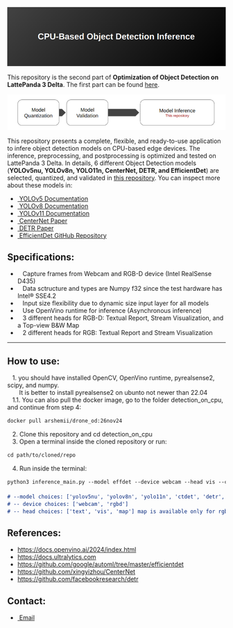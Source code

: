 <div align="center">
    <img src="images/Header.png" alt="Example Image" width="800">
</div>

This repository is the second part of **Optimization of Object Detection on LattePanda 3 Delta**. The first part can be found [here](https://github.com/arshemii/detection_quantization).
<div align="center">
    <img src="images/repex.png" alt="Example Image" width="800">
</div>

This repository presents a complete, flexible, and ready-to-use application to infere object detection models on CPU-based edge devices. The inference, preprocessing, and postprocessing is optimized and tested on LattePanda 3 Delta. In details, 6 different Object Detection models (**YOLOv5nu, YOLOv8n, YOLO11n, CenterNet, DETR, and EfficientDet**) are selected, quantized, and validated in [this repository](https://github.com/arshemii/detection_quantization). You can inspect more about these models in:

- [&nbsp;YOLOv5 Documentation](https://docs.ultralytics.com/yolov5/)
- [&nbsp;YOLOv8 Documentation](https://docs.ultralytics.com/models/yolov8/)
- [&nbsp;YOLOv11 Documentation](https://docs.ultralytics.com/models/yolo11/)
- [&nbsp;CenterNet Paper](https://arxiv.org/abs/2005.12872)
- [&nbsp;DETR Paper](https://arxiv.org/abs/1904.07850)
- [&nbsp;EfficientDet GitHub Repository](https://github.com/google/automl/tree/master/efficientdet)


## Specifications:
- &nbsp;&nbsp; Capture frames from Webcam and RGB-D device (Intel RealSense D435)
- &nbsp;&nbsp; Data sctructure and types are Numpy f32 since the test hardware has Intel® SSE4.2
- &nbsp;&nbsp; Input size flexibility due to dynamic size input layer for all models
- &nbsp;&nbsp; Use OpenVino runtime for inference (Asynchronous inference)
- &nbsp;&nbsp; 3 different heads for RGB-D: Textual Report, Stream Visualization, and a Top-view B&W Map
- &nbsp;&nbsp; 2 different heads for RGB: Textual Report and Stream Visualization

----------------------------------------------------------------
## How to use:
&nbsp;&nbsp; 1. you should have installed OpenCV, OpenVino runtime, pyrealsense2, scipy, and numpy. <br>
&nbsp;&nbsp;&nbsp;&nbsp;&nbsp;&nbsp; It is better to install pyrealsense2 on ubunto not newer than 22.04 <br>
&nbsp;&nbsp; 1.1. You can also pull the docker image, go to the folder detection_on_cpu, and continue from step 4:<br>
```markdown
docker pull arshemii/drone_od:26nov24
```
&nbsp;&nbsp; 2. Clone this repository and cd detection_on_cpu <br>
&nbsp;&nbsp; 3. Open a terminal inside the cloned repository or run: <br>
```markdown
cd path/to/cloned/repo
```
&nbsp;&nbsp; 4. Run inside the terminal:
```markdown
python3 inference_main.py --model effdet --device webcam --head vis --conf 0.99 --iou 0.3

# --model choices: ['yolov5nu', 'yolov8n', 'yolo11n', 'ctdet', 'detr', 'effdet']
# -- device choices: ['webcam', 'rgbd']
# -- head choices: ['text', 'vis', 'map'] map is available only for rgbd

```
## References:
- https://docs.openvino.ai/2024/index.html
- https://docs.ultralytics.com
- https://github.com/google/automl/tree/master/efficientdet
- https://github.com/xingyizhou/CenterNet
- https://github.com/facebookresearch/detr

## Contact:
- [&nbsp;Email](arshemii1373@gmail.com)
